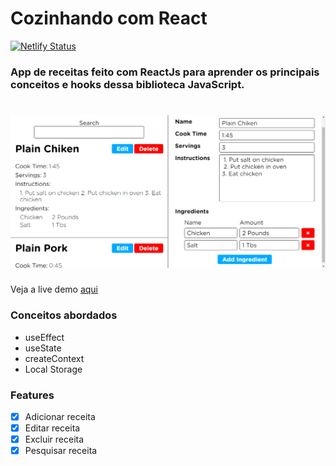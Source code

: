 # Cozinhando com React

 [![Netlify Status](https://api.netlify.com/api/v1/badges/cfdc5c98-e468-4b54-9d5a-76f4cccf84d5/deploy-status)](https://app.netlify.com/sites/cozinhando-com-react/deploys)

### App de receitas feito com ReactJs para aprender os principais conceitos e hooks dessa biblioteca JavaScript. 

<h1 align="center">
  <img alt="Screenshot" title="#Cozinhando-com-react" src="./screenshots/cozinhando-con-react.png" />
</h1>

 
Veja a live demo [aqui](https://cozinhando-com-react.netlify.app/)

### Conceitos abordados
- useEffect
- useState
- createContext
- Local Storage

### Features
- [x] Adicionar receita
- [x] Editar receita
- [x] Excluir receita
- [x] Pesquisar receita
